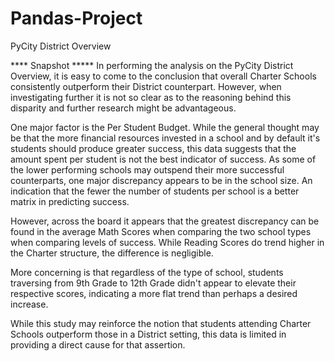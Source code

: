 # Pandas-Project
PyCity District Overview

**** Snapshot *****
In performing the analysis on the PyCity District Overview, it is easy to come to the conclusion that overall Charter Schools consistently outperform their District counterpart. However, when investigating further it is not so clear as to the reasoning behind this disparity and further research might be advantageous.

One major factor is the Per Student Budget. While the general thought may be that the more financial resources invested in a school and by default it's students should produce greater success, this data suggests that the amount spent per student is not the best indicator of success. As some of the lower performing schools may outspend their more successful counterparts, one major discrepancy appears to be in the school size. An indication that the fewer the number of students per school is a better matrix in predicting success.

However, across the board it appears that the greatest discrepancy can be found in the average Math Scores when comparing the two school types when comparing levels of success. While Reading Scores do trend higher in the Charter structure, the difference is negligible.

More concerning is that regardless of the type of school, students traversing from 9th Grade to 12th Grade didn't appear to elevate their respective scores, indicating a more flat trend than perhaps a desired increase.

While this study may reinforce the notion that students attending Charter Schools outperform those in a District setting, this data is limited in providing a direct cause for that assertion.
